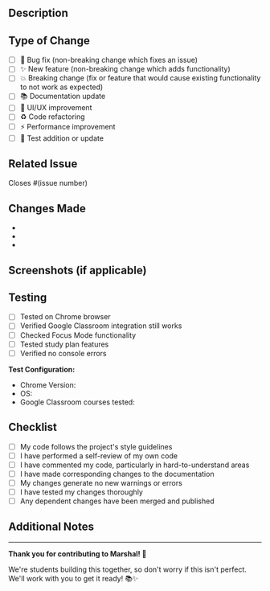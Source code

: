 ## Description

<!-- Provide a brief description of your changes -->

## Type of Change

<!-- Mark the relevant option with an "x" -->

- [ ] 🐛 Bug fix (non-breaking change which fixes an issue)
- [ ] ✨ New feature (non-breaking change which adds functionality)
- [ ] 💥 Breaking change (fix or feature that would cause existing functionality to not work as expected)
- [ ] 📚 Documentation update
- [ ] 🎨 UI/UX improvement
- [ ] ♻️ Code refactoring
- [ ] ⚡ Performance improvement
- [ ] 🧪 Test addition or update

## Related Issue

<!-- Link to the issue this PR addresses -->
Closes #(issue number)

## Changes Made

<!-- Describe what you changed in detail -->

- 
- 
- 

## Screenshots (if applicable)

<!-- Add screenshots to help explain your changes -->

## Testing

<!-- Describe the tests you ran and how to reproduce them -->

- [ ] Tested on Chrome browser
- [ ] Verified Google Classroom integration still works
- [ ] Checked Focus Mode functionality
- [ ] Tested study plan features
- [ ] Verified no console errors

**Test Configuration:**
- Chrome Version:
- OS:
- Google Classroom courses tested:

## Checklist

<!-- Mark completed items with an "x" -->

- [ ] My code follows the project's style guidelines
- [ ] I have performed a self-review of my own code
- [ ] I have commented my code, particularly in hard-to-understand areas
- [ ] I have made corresponding changes to the documentation
- [ ] My changes generate no new warnings or errors
- [ ] I have tested my changes thoroughly
- [ ] Any dependent changes have been merged and published

## Additional Notes

<!-- Any additional information, context, or considerations -->

---

**Thank you for contributing to Marshal! 🎉**

We're students building this together, so don't worry if this isn't perfect. We'll work with you to get it ready! 📚✨